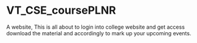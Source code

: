 # VT_CSE_coursePLNR
A website, This is all about to login into  college website and get access download the material and accordingly to mark up your upcoming events.
